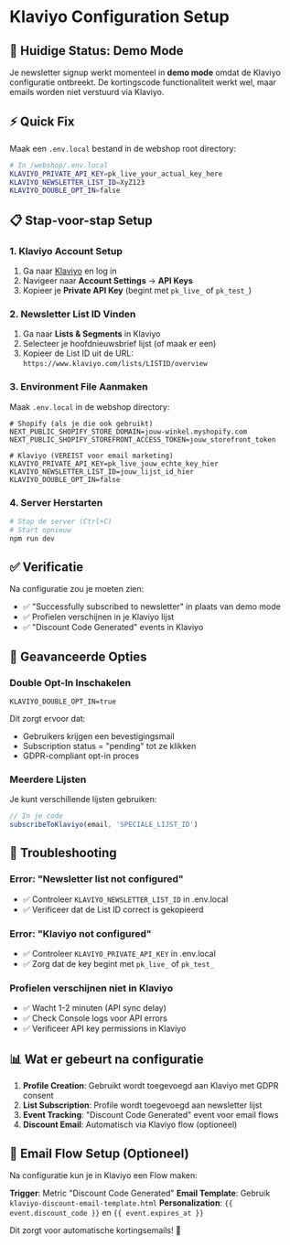 # Klaviyo Configuration Setup

## 🚨 Huidige Status: Demo Mode

Je newsletter signup werkt momenteel in **demo mode** omdat de Klaviyo configuratie ontbreekt. De kortingscode functionaliteit werkt wel, maar emails worden niet verstuurd via Klaviyo.

## ⚡ Quick Fix

Maak een `.env.local` bestand in de webshop root directory:

```bash
# In /webshop/.env.local
KLAVIYO_PRIVATE_API_KEY=pk_live_your_actual_key_here
KLAVIYO_NEWSLETTER_LIST_ID=XyZ123
KLAVIYO_DOUBLE_OPT_IN=false
```

## 📋 Stap-voor-stap Setup

### 1. Klaviyo Account Setup
1. Ga naar [Klaviyo](https://www.klaviyo.com) en log in
2. Navigeer naar **Account Settings** → **API Keys**
3. Kopieer je **Private API Key** (begint met `pk_live_` of `pk_test_`)

### 2. Newsletter List ID Vinden
1. Ga naar **Lists & Segments** in Klaviyo
2. Selecteer je hoofdnieuwsbrief lijst (of maak er een)
3. Kopieer de List ID uit de URL: `https://www.klaviyo.com/lists/LISTID/overview`

### 3. Environment File Aanmaken

Maak `.env.local` in de webshop directory:

```env
# Shopify (als je die ook gebruikt)
NEXT_PUBLIC_SHOPIFY_STORE_DOMAIN=jouw-winkel.myshopify.com
NEXT_PUBLIC_SHOPIFY_STOREFRONT_ACCESS_TOKEN=jouw_storefront_token

# Klaviyo (VEREIST voor email marketing)
KLAVIYO_PRIVATE_API_KEY=pk_live_jouw_echte_key_hier
KLAVIYO_NEWSLETTER_LIST_ID=jouw_lijst_id_hier
KLAVIYO_DOUBLE_OPT_IN=false
```

### 4. Server Herstarten
```bash
# Stop de server (Ctrl+C)
# Start opnieuw
npm run dev
```

## ✅ Verificatie

Na configuratie zou je moeten zien:
- ✅ "Successfully subscribed to newsletter" in plaats van demo mode
- ✅ Profielen verschijnen in je Klaviyo lijst
- ✅ "Discount Code Generated" events in Klaviyo

## 🔧 Geavanceerde Opties

### Double Opt-In Inschakelen
```env
KLAVIYO_DOUBLE_OPT_IN=true
```

Dit zorgt ervoor dat:
- Gebruikers krijgen een bevestigingsmail
- Subscription status = "pending" tot ze klikken
- GDPR-compliant opt-in proces

### Meerdere Lijsten
Je kunt verschillende lijsten gebruiken:
```javascript
// In je code
subscribeToKlaviyo(email, 'SPECIALE_LIJST_ID')
```

## 🚨 Troubleshooting

### Error: "Newsletter list not configured"
- ✅ Controleer `KLAVIYO_NEWSLETTER_LIST_ID` in .env.local
- ✅ Verificeer dat de List ID correct is gekopieerd

### Error: "Klaviyo not configured" 
- ✅ Controleer `KLAVIYO_PRIVATE_API_KEY` in .env.local
- ✅ Zorg dat de key begint met `pk_live_` of `pk_test_`

### Profielen verschijnen niet in Klaviyo
- ✅ Wacht 1-2 minuten (API sync delay)
- ✅ Check Console logs voor API errors
- ✅ Verificeer API key permissions in Klaviyo

## 📊 Wat er gebeurt na configuratie

1. **Profile Creation**: Gebruikt wordt toegevoegd aan Klaviyo met GDPR consent
2. **List Subscription**: Profile wordt toegevoegd aan newsletter lijst  
3. **Event Tracking**: "Discount Code Generated" event voor email flows
4. **Discount Email**: Automatisch via Klaviyo flow (optioneel)

## 🎯 Email Flow Setup (Optioneel)

Na configuratie kun je in Klaviyo een Flow maken:

**Trigger**: Metric "Discount Code Generated"
**Email Template**: Gebruik `klaviyo-discount-email-template.html` 
**Personalization**: `{{ event.discount_code }}` en `{{ event.expires_at }}`

Dit zorgt voor automatische kortingsemails! 🚀
